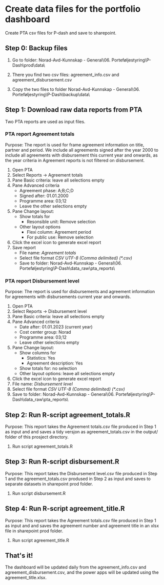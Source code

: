 # Create data files for the portfolio dashboard

Create PTA csv files for P-dash and save to sharepoint.

## Step 0: Backup files

1.  Go to folder: Norad-Avd-Kunnskap - General\\06. Porteføljestyring\\P-Dash\\prod\\data\\

2.  There you find two csv files: agreement_info.csv and agreement_disbursement.csv

3.  Copy the two files to folder Norad-Avd-Kunnskap - General\\06. Porteføljestyring\\P-Dash\\backup\\data\\

## Step 1: Download raw data reports from PTA

Two PTA reports are used as input files.

### PTA report Agreement totals

Purpose: The report is used for frame agreement information on title, partner and period. We include all agreements signed after the year 2000 to include all agreements with disbursement this current year and onwards, as the year criteria in Agreement reports is not filtered on disbursement.

1.  Open PTA
2.  Select Reports -\> Agreement totals
3.  Pane Basic criteria: leave all selections empty
4.  Pane Advanced criteria
    -   Agreement phase: A;B;C;D
    -   Signed after: 01.01.2000
    -   Programme area: 03;12
    -   Leave the other selections empty
5.  Pane Change layout:
    -   Show totals for
        -   Resonsible unit: Remove selection
    -   Other layout options
        -   Flexi column: Agreement period
        -   For public use: Remove selection
6.  Click the excel icon to generate excel report
7.  Save report
    -   File name: *Agreement totals*
    -   Select file format *CSV UTF-8 (Comma delimited) (\*.csv)*
    -   Save to folder: Norad-Avd-Kunnskap - General\\06. Porteføljestyring\\P-Dash\\data_raw\\pta_reports\\

### PTA report Disbursement level

Purpose: The report is used for disbursements and agreement information for agreements with disbursements current year and onwards.

1.  Open PTA
2.  Select Reports -\> Disbursement level
3.  Pane Basic criteria: leave all selections empty
4.  Pane Advanced criteria
    -   Date after: 01.01.2023 (current year)
    -   Cost center group: Norad
    -   Programme area: 03;12
    -   Leave other selections empty
5.  Pane Change layout:
    -   Show columns for
        -   Statistics: Yes
        -   Agreement description: Yes
    -   Show totals for: no selection
    -   Other layout options: leave all selections empty
6.  Click the excel icon to generate excel report
7.  File name: *Disbursement level*
8.  Select file format *CSV UTF-8 (Comma delimited) (\*.csv)*
9.  Save to folder: Norad-Avd-Kunnskap - General\\06. Porteføljestyring\\P-Dash\\data_raw\\pta_reports\\

## Step 2: Run R-script agreement_totals.R

Purpose: This report takes the Agreement totals.csv file produced in Step 1 as input and and saves a tidy versjon as agreement_totals.csv in the output/ folder of this prosject directory.

1.  Run script agreement_totals.R

## Step 3: Run R-script disbursement.R

Purpose: This report takes the Disbursement level.csv file produced in Step 1 and the agreement_totals.csv prodused in Step 2 as input and saves to separate datasets in sharepoint prod folder.

1.  Run script disbursement.R

## Step 4: Run R-script agreement_title.R

Purpose: This report takes the Agreement totals.csv file produced in Step 1 as input and and saves the agreement number and agreement title in an xlsx file in sharepoint prod folder.

1.  Run script agreement_title.R

## That's it!

The dashboard will be updated daily from the agreement_info.csv and agreement_disbursement.csv, and the power apps will be updated using the agreement_title.xlsx.
